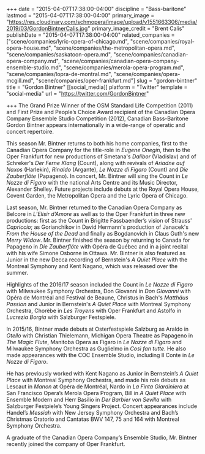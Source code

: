 +++
date = "2015-04-07T17:38:00-04:00"
discipline = "Bass-baritone"
lastmod = "2015-04-07T17:38:00-04:00"
primary_image = "https://res.cloudinary.com/schmopera/image/upload/v1551663306/media/2019/03/GordonBintnerCalis.jpg"
primary_image_credit = "Brent Calis"
publishDate = "2015-04-07T17:38:00-04:00"
related_companies = ["scene/companies/lyric-opera-of-chicago.md", "scene/companies/royal-opera-house.md", "scene/companies/the-metropolitan-opera.md", "scene/companies/saskatoon-opera.md", "scene/companies/canadian-opera-company.md", "scene/companies/canadian-opera-company-ensemble-studio.md", "scene/companies/merola-opera-program.md", "scene/companies/lopra-de-montral.md", "scene/companies/opera-mcgill.md", "scene/companies/oper-frankfurt.md"]
slug = "gordon-bintner"
title = "Gordon Bintner"
[[social_media]]
platform = "Twitter"
template = "social-media"
url = "https://twitter.com/GordonBintner"

+++
The Grand Prize Winner of the OSM Standard Life Competition (2011) and First Prize and People’s Choice Award recipient of the Canadian Opera Company Ensemble Studio Competition (2012), Canadian Bass-Baritone Gordon Bintner appears internationally in a wide-range of operatic and concert repertoire.  
  
This season Mr. Bintner returns to both his home companies, first to the Canadian Opera Company for the title-role in _Eugene Onegin_, then to the Oper Frankfurt for new productions of Smetana's _Dalibor_ (Vladislav) and of Schreker's _Der Ferne Klang_ (Count), along with revivals of _Ariadne auf Naxos_ (Harlekin), _Rinaldo_ (Argante), _Le Nozze di Figaro_ (Count) and _Die Zauberflöte_ (Papageno). In concert, Mr. Bintner will sing the Count in _Le Nozze di Figaro_ with the national Arts Centre and its Music Director, Alexander Shelley. Future projects include debuts at the Royal Opera House, Covent Garden, the Metropolitan Opera and the Lyric Opera of Chicago.  
  
Last season, Mr. Bintner returned to the Canadian Opera Company as Belcore in _L’Elisir d’Amore_ as well as to the Oper Frankfurt in three new productions: first as the Count in Brigitte Fassbaender’s vision of Strauss' _Capriccio_; as Gorianchikov in David Hermann's production of Janacek's _From the House of the Dead_ and finally as Bogdanovich in Claus Guth's new _Merry Widow_. Mr. Bintner finished the season by returning to Canada for Papageno in _Die Zauberflöte_ with Opéra de Québec and in a joint recital with his wife Simone Osborne in Ottawa. Mr. Bintner is also featured as Junior in the new Decca recording of Bernstein's _A Quiet Place_ with the Montreal Symphony and Kent Nagano, which was released over the summer.  
  
Highlights of the 2016/17 season included the Count in _Le Nozze di Figaro_ with Milwaukee Symphony Orchestra, Don Giovanni in _Don Giovanni_ with Opéra de Montréal and Festival de Beaune, Christus in Bach's _Matthäus Passion_ and Junior in Bernstein's _A Quiet Place_ with Montreal Symphony Orchestra, Chorèbe in _Les Troyens_ with Oper Frankfurt and Astolfo in _Lucrezia Borgia_ with Salzburger Festspiele.  
  
In 2015/16, Bintner made debuts at Osterfestspiele Salzburg as Araldo in _Otello_ with Christian Thielemann, Michigan Opera Theatre as Papageno in _The Magic Flute_, Manitoba Opera as Figaro in _Le Nozze di Figaro_ and Milwaukee Symphony Orchestra as Guglielmo in _Così fan tutte_. He also made appearances with the COC Ensemble Studio, including Il Conte in _Le Nozze di Figaro_.  
  
He has previously worked with Kent Nagano as Junior in Bernstein’s _A Quiet Place_ with Montreal Symphony Orchestra, and made his role debuts as Lescaut in _Manon_ at Opéra de Montréal, Nardo in _La Finta Giardiniera_ at San Francisco Opera’s Merola Opera Program, Bill in _A Quiet Place_ with Ensemble Modern and Herr Basilio in _Der Barbier von Sevilla_ with Salzburger Festpiele’s Young Singers Project. Concert appearances include Handel’s _Messiah_ with New Jersey Symphony Orchestra and Bach’s Christmas Oratorio and Cantatas BWV 147, 75 and 164 with Montreal Symphony Orchestra.  
  
A graduate of the Canadian Opera Company’s Ensemble Studio, Mr. Bintner recently joined the company of Oper Frankfurt.